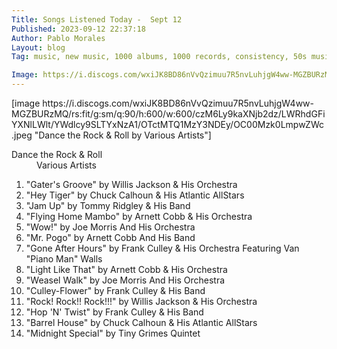 ```yaml
---
Title: Songs Listened Today -  Sept 12
Published: 2023-09-12 22:37:18
Author: Pablo Morales
Layout: blog
Tag: music, new music, 1000 albums, 1000 records, consistency, 50s music

Image: https://i.discogs.com/wxiJK8BD86nVvQzimuu7R5nvLuhjgW4ww-MGZBURzMQ/rs:fit/g:sm/q:90/h:600/w:600/czM6Ly9kaXNjb2dz/LWRhdGFiYXNlLWlt/YWdlcy9SLTYxNzA1/OTctMTQ1MzY3NDEy/OC00Mzk0LmpwZWc.jpeg
---
```

<article class="athelas pa4 grey">
  <div class="f4 f4-ns lh-copy measure center" markdown="1">
[image https://i.discogs.com/wxiJK8BD86nVvQzimuu7R5nvLuhjgW4ww-MGZBURzMQ/rs:fit/g:sm/q:90/h:600/w:600/czM6Ly9kaXNjb2dz/LWRhdGFiYXNlLWlt/YWdlcy9SLTYxNzA1/OTctMTQ1MzY3NDEy/OC00Mzk0LmpwZWc.jpeg "Dance the Rock & Roll by Various Artists"]
<dl class="lh-title pa4 mt0">
  <dt class="f4 b">Dance the Rock & Roll</dt>
  <dd class="ml0">Various Artists</dd>
</dl>

1. "Gater's Groove" by Willis Jackson & His Orchestra
2. "Hey Tiger" by Chuck Calhoun & His Atlantic AllStars
3. "Jam Up" by Tommy Ridgley & His Band
4. "Flying Home Mambo" by Arnett Cobb & His Orchestra
5. "Wow!" by Joe Morris And His Orchestra
6. "Mr. Pogo" by Arnett Cobb And His Band
7. "Gone After Hours" by Frank Culley & His Orchestra Featuring Van "Piano Man" Walls
8. "Light Like That" by Arnett Cobb & His Orchestra
9. "Weasel Walk" by Joe Morris And His Orchestra
10. "Culley-Flower" by Frank Culley & His Band
11. "Rock! Rock!! Rock!!!" by Willis Jackson & His Orchestra
12. "Hop 'N' Twist" by Frank Culley & His Band
13. "Barrel House" by Chuck Calhoun & His Atlantic AllStars
14. "Midnight Special" by Tiny Grimes Quintet

  </div>
</article>

